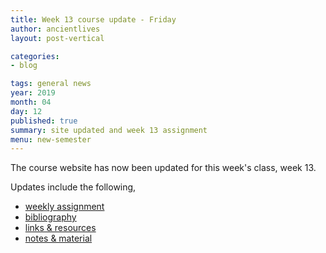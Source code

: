 ```yaml
---
title: Week 13 course update - Friday
author: ancientlives
layout: post-vertical

categories:
- blog

tags: general news
year: 2019
month: 04
day: 12
published: true
summary: site updated and week 13 assignment
menu: new-semester
---
```


The course website has now been updated for this week's class, week 13.

Updates include the following,

* [weekly assignment](/weekly_assignment)
* [bibliography](/bibliography)
* [links & resources](/links)
* [notes & material](/notes)
